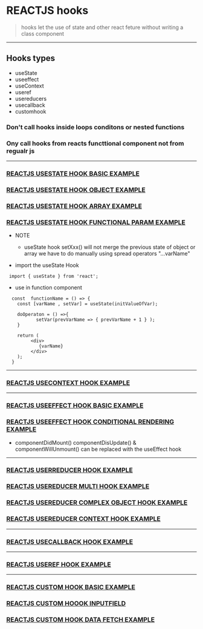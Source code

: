 # REACTJS hooks 
> hooks let the use of state and other react feture without writing a class component 

---
## Hooks types 
* useState 
* useeffect
* useContext
* useref
* usereducers
* usecallback 
* customhook 

### Don't call hooks inside loops conditons or nested functions 
### Ony call hooks from reacts functtional component not from regualr js 

---

### [REACTJS USESTATE HOOK BASIC EXAMPLE ](https://github.com/adarshkumarsingh83/reactjs/tree/master/APPLICATIONS/reactjs-hook-usestate)
### [REACTJS USESTATE HOOK OBJECT EXAMPLE](https://github.com/adarshkumarsingh83/reactjs/tree/master/APPLICATIONS/reactjs-hook-usestate-object)
### [REACTJS USESTATE HOOK ARRAY EXAMPLE](https://github.com/adarshkumarsingh83/reactjs/tree/master/APPLICATIONS/reactjs-hook-usestate-array)
### [REACTJS USESTATE HOOK FUNCTIONAL PARAM EXAMPLE](https://github.com/adarshkumarsingh83/reactjs/tree/master/APPLICATIONS/reactjs-hook-usestate-funtionparm)

* NOTE
	* useState hook setXxx() will not merge the previous state of object or array we have to do manually using spread operators "...varName"

* import the useState Hook 
```
 import { useState } from 'react';
```

* use in function component
```
  const  functionName = () => {
    const [varName , setVar] = useState(initValueOfVar);

    doOperaton = () =>{
           setVar(prevVarName => { prevVarName + 1 } );
    }

    return (
         <div>
            {varName}
         </div>
    );
  }

```

---

### [REACTJS USECONTEXT HOOK EXAMPLE](https://github.com/adarshkumarsingh83/reactjs/tree/master/APPLICATIONS/reactjs-usecontext-hook)

---

### [REACTJS USEEFFECT HOOK BASIC EXAMPLE](https://github.com/adarshkumarsingh83/reactjs/tree/master/APPLICATIONS/reactjs-hook-useeffect)
### [REACTJS USEEFFECT HOOK CONDITIONAL RENDERING EXAMPLE](https://github.com/adarshkumarsingh83/reactjs/tree/master/APPLICATIONS/reactjs-hook-useeffect-conditional-rendering)
* componentDidMount() componentDisUpdate() & componentWillUnmount() can be replaced with the useEffect hook 

---

### [REACTJS USERREDUCER HOOK EXAMPLE ](https://github.com/adarshkumarsingh83/reactjs/tree/master/APPLICATIONS/reactjs-usereducers-hook)
### [REACTJS USEREDUCER MULTI HOOK EXAMPLE ](https://github.com/adarshkumarsingh83/reactjs/tree/master/APPLICATIONS/reactjs-usereducers-multit-hook)
### [REACTJS USEREDUCER COMPLEX OBJECT HOOK EXAMPLE](https://github.com/adarshkumarsingh83/reactjs/tree/master/APPLICATIONS/reactjs-usereducers-complex-object-hook)
### [REACTJS USEREDUCER CONTEXT HOOK EXAMPLE](https://github.com/adarshkumarsingh83/reactjs/tree/master/APPLICATIONS/reactjs-usereducers-context-hook)

---

### [REACTJS USECALLBACK HOOK EXAMPLE](https://github.com/adarshkumarsingh83/reactjs/tree/master/APPLICATIONS/reactjs-usecallback-hook)

---

### [REACTJS USEREF HOOK EXAMPLE](https://github.com/adarshkumarsingh83/reactjs/tree/master/APPLICATIONS/rectjs-useref-hook)

---

### [REACTJS CUSTOM HOOK BASIC EXAMPLE](https://github.com/adarshkumarsingh83/reactjs/tree/master/APPLICATIONS/reactjs-custom-hook-counter)
### [REACTJS CUSTOM HOOOK INPUTFIELD](https://github.com/adarshkumarsingh83/reactjs/tree/master/APPLICATIONS/reactjs-custom-hook-inputfield)
### [REACTJS CUSTOM HOOK DATA FETCH EXAMPLE](https://github.com/adarshkumarsingh83/reactjs/tree/master/APPLICATIONS/reactjs-custom-hook-data-fetch)